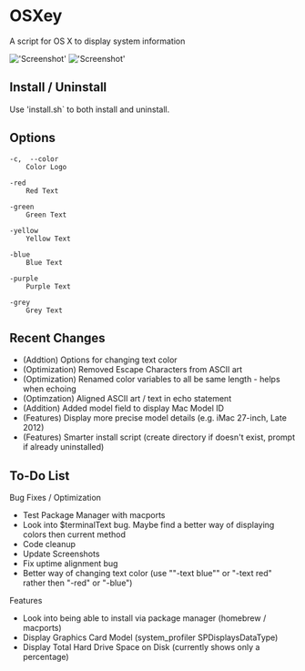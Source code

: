 OSXey
===============

A script for OS X to display system information

!['Screenshot'](https://raw.github.com/Gary00/OSXey/master/screenshot_normal.png)
!['Screenshot'](https://raw.github.com/Gary00/OSXey/master/screenshot_color.png)


Install / Uninstall
------------
Use 'install.sh` to both install and uninstall.


Options
------------
	-c,  --color
		Color Logo
		
	-red
		Red Text
		
	-green
		Green Text
	
	-yellow
		Yellow Text
		
	-blue
		Blue Text
		
	-purple
		Purple Text
		
	-grey
		Grey Text

Recent Changes
--------------

* (Addtion) Options for changing text color
* (Optimization) Removed Escape Characters from ASCII art
* (Optimization) Renamed color variables to all be same length - helps when echoing
* (Optimzation) Aligned ASCII art / text in echo statement
* (Addition) Added model field to display Mac Model ID
* (Features) Display more precise model details (e.g. iMac 27-inch, Late 2012)
* (Features) Smarter install script (create directory if doesn't exist, prompt if already uninstalled)


To-Do List
------------

Bug Fixes / Optimization
* Test Package Manager with macports
* Look into $terminalText bug. Maybe find a better way of displaying colors then current method
* Code cleanup
* Update Screenshots
* Fix uptime alignment bug
* Better way of changing text color (use ""-text blue"" or "-text red" rather then "-red" or "-blue")

Features
* Look into being able to install via package manager (homebrew / macports)
* Display Graphics Card Model (system_profiler SPDisplaysDataType)
* Display Total Hard Drive Space on Disk (currently shows only a percentage)
